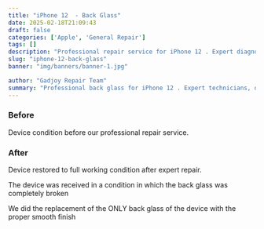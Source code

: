 ```yaml
---
title: "iPhone 12  - Back Glass"
date: 2025-02-18T21:09:43
draft: false
categories: ['Apple', 'General Repair']
tags: []
description: "Professional repair service for iPhone 12 . Expert diagnosis and quality repairs in Bangalore."
slug: "iphone-12-back-glass"
banner: "img/banners/banner-1.jpg"

author: "Gadjoy Repair Team"
summary: "Professional back glass for iPhone 12 . Expert technicians, quality parts, warranty included."
---
```


### Before

Device condition before our professional repair service.

### After

Device restored to full working condition after expert repair.

The device was received in a condition in which the back glass was completely broken

We did the replacement of the ONLY back glass of the device with the proper smooth finish